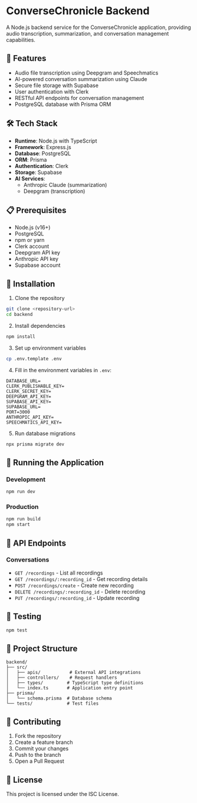 # ConverseChronicle Backend

A Node.js backend service for the ConverseChronicle application, providing audio transcription, summarization, and conversation management capabilities.

## 🚀 Features

- Audio file transcription using Deepgram and Speechmatics
- AI-powered conversation summarization using Claude
- Secure file storage with Supabase
- User authentication with Clerk
- RESTful API endpoints for conversation management
- PostgreSQL database with Prisma ORM

## 🛠️ Tech Stack

- **Runtime**: Node.js with TypeScript
- **Framework**: Express.js
- **Database**: PostgreSQL
- **ORM**: Prisma
- **Authentication**: Clerk
- **Storage**: Supabase
- **AI Services**:
  - Anthropic Claude (summarization)
  - Deepgram (transcription)

## 📋 Prerequisites

- Node.js (v16+)
- PostgreSQL
- npm or yarn
- Clerk account
- Deepgram API key
- Anthropic API key
- Supabase account

## 🔧 Installation

1. Clone the repository

```bash
git clone <repository-url>
cd backend
```

2. Install dependencies

```bash
npm install
```

3. Set up environment variables

```bash
cp .env.template .env
```

4. Fill in the environment variables in `.env`:

```
DATABASE_URL=
CLERK_PUBLISHABLE_KEY=
CLERK_SECRET_KEY=
DEEPGRAM_API_KEY=
SUPABASE_API_KEY=
SUPABASE_URL=
PORT=3000
ANTHROPIC_API_KEY=
SPEECHMATICS_API_KEY=
```

5. Run database migrations

```bash
npx prisma migrate dev
```

## 🚀 Running the Application

### Development

```bash
npm run dev
```

### Production

```bash
npm run build
npm start
```

## 📝 API Endpoints

### Conversations

- `GET /recordings` - List all recordings
- `GET /recordings/:recording_id` - Get recording details
- `POST /recordings/create` - Create new recording
- `DELETE /recordings/:recording_id` - Delete recording
- `PUT /recordings/:recording_id` - Update recording

## 🧪 Testing

```bash
npm test
```

## 📁 Project Structure

```
backend/
├── src/
│   ├── apis/           # External API integrations
│   ├── controllers/    # Request handlers
│   ├── types/         # TypeScript type definitions
│   └── index.ts       # Application entry point
├── prisma/
│   └── schema.prisma  # Database schema
└── tests/             # Test files
```

## 🤝 Contributing

1. Fork the repository
2. Create a feature branch
3. Commit your changes
4. Push to the branch
5. Open a Pull Request

## 📄 License

This project is licensed under the ISC License.
